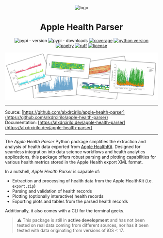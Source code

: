 <div align="center">
    <img src="docs/assets/images/logo.png" alt="logo" width=128 />

# Apple Health Parser

![pypi - version](https://img.shields.io/pypi/v/apple-health-parser)
![pypi - downloads](https://img.shields.io/pypi/dm/apple-health-parser)
[![coverage](https://coveralls.io/repos/github/alxdrcirilo/apple-health-parser/badge.svg?branch=main)](https://coveralls.io/github/alxdrcirilo/apple-health-parser?branch=main)
[![python version](https://img.shields.io/badge/python-3.11|3.12-blue)](https://www.python.org/)
[![poetry](https://img.shields.io/endpoint?url=https://python-poetry.org/badge/v0.json)](https://python-poetry.org/)
[![ruff](https://img.shields.io/endpoint?url=https://raw.githubusercontent.com/astral-sh/ruff/main/assets/badge/v2.json)](https://github.com/astral-sh/ruff)
[![license](https://img.shields.io/badge/license-MIT-yellow.svg)](https://opensource.org/licenses/MIT)

<img src="https://raw.githubusercontent.com/alxdrcirilo/apple-health-parser/main/docs/assets/images/header.png" alt="header" width=720 />

</div>

----

Source: [https://github.com/alxdrcirilo/apple-health-parser](https://github.com/alxdrcirilo/apple-health-parser) \
Documentation: [https://alxdrcirilo.dev/apple-health-parser](https://alxdrcirilo.dev/apple-health-parser)

----

The *Apple Health Parser* Python package simplifies the extraction and analysis of health data exported from [Apple HealthKit](https://developer.apple.com/documentation/healthkit). Designed for seamless integration into data science workflows and health analytics applications, this package offers robust parsing and plotting capabilities for various health metrics stored in the Apple Health export XML format.

In a nutshell, *Apple Health Parser* is capable of:

- Extraction and processing of health data from the Apple HealthKit (i.e. `export.zip`)
- Parsing and validation of health records
- Plotting (optionally interactive) health records
- Exporting plots and tables from the parsed health records

Additionally, it also comes with a CLI for the terminal geeks.

> :warning: This package is still in **active development** and has not been tested on real data coming from different sources, nor has it been tested with data originating from versions of iOS < 17.
